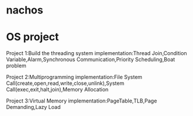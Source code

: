 nachos
======

OS project
===========

Project 1:Build the threading system
          implementation:Thread Join,Condition Variable,Alarm,Synchronous Communication,Priority Scheduling,Boat                 problem
          
Project 2:Multiprogramming
          implementation:File System Call(create,open,read,write,close,unlink),System Call(exec,exit,halt,join),Memory           Allocation
          
Project 3:Virtual Memory
          implementation:PageTable,TLB,Page Demanding,Lazy Load

